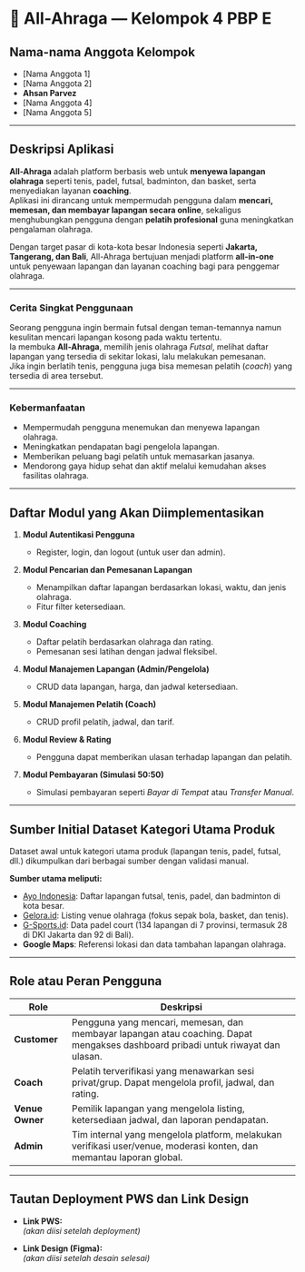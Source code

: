 # 🏀 All-Ahraga — Kelompok 4 PBP E

## Nama-nama Anggota Kelompok
- [Nama Anggota 1]  
- [Nama Anggota 2]  
- **Ahsan Parvez**  
- [Nama Anggota 4]  
- [Nama Anggota 5]

---

## Deskripsi Aplikasi

**All-Ahraga** adalah platform berbasis web untuk **menyewa lapangan olahraga** seperti tenis, padel, futsal, badminton, dan basket, serta menyediakan layanan **coaching**.  
Aplikasi ini dirancang untuk mempermudah pengguna dalam **mencari, memesan, dan membayar lapangan secara online**, sekaligus menghubungkan pengguna dengan **pelatih profesional** guna meningkatkan pengalaman olahraga.

Dengan target pasar di kota-kota besar Indonesia seperti **Jakarta, Tangerang, dan Bali**, All-Ahraga bertujuan menjadi platform **all-in-one** untuk penyewaan lapangan dan layanan coaching bagi para penggemar olahraga.

---

### Cerita Singkat Penggunaan

Seorang pengguna ingin bermain futsal dengan teman-temannya namun kesulitan mencari lapangan kosong pada waktu tertentu.  
Ia membuka **All-Ahraga**, memilih jenis olahraga *Futsal*, melihat daftar lapangan yang tersedia di sekitar lokasi, lalu melakukan pemesanan.  
Jika ingin berlatih tenis, pengguna juga bisa memesan pelatih (*coach*) yang tersedia di area tersebut.

---

### Kebermanfaatan
- Mempermudah pengguna menemukan dan menyewa lapangan olahraga.  
- Meningkatkan pendapatan bagi pengelola lapangan.  
- Memberikan peluang bagi pelatih untuk memasarkan jasanya.  
- Mendorong gaya hidup sehat dan aktif melalui kemudahan akses fasilitas olahraga.

---

## Daftar Modul yang Akan Diimplementasikan

1. **Modul Autentikasi Pengguna**  
   - Register, login, dan logout (untuk user dan admin).

2. **Modul Pencarian dan Pemesanan Lapangan**  
   - Menampilkan daftar lapangan berdasarkan lokasi, waktu, dan jenis olahraga.  
   - Fitur filter ketersediaan.

3. **Modul Coaching**  
   - Daftar pelatih berdasarkan olahraga dan rating.  
   - Pemesanan sesi latihan dengan jadwal fleksibel.

4. **Modul Manajemen Lapangan (Admin/Pengelola)**  
   - CRUD data lapangan, harga, dan jadwal ketersediaan.

5. **Modul Manajemen Pelatih (Coach)**  
   - CRUD profil pelatih, jadwal, dan tarif.

6. **Modul Review & Rating**  
   - Pengguna dapat memberikan ulasan terhadap lapangan dan pelatih.

7. **Modul Pembayaran (Simulasi 50:50)**  
   - Simulasi pembayaran seperti *Bayar di Tempat* atau *Transfer Manual*.

---

## Sumber Initial Dataset Kategori Utama Produk

Dataset awal untuk kategori utama produk (lapangan tenis, padel, futsal, dll.) dikumpulkan dari berbagai sumber dengan validasi manual.

**Sumber utama meliputi:**
- [Ayo Indonesia](https://ayo.co.id/venues): Daftar lapangan futsal, tenis, padel, dan badminton di kota besar.  
- [Gelora.id](https://gelora.id/venue): Listing venue olahraga (fokus sepak bola, basket, dan tenis).  
- [G-Sports.id](https://g-sports.id): Data padel court (134 lapangan di 7 provinsi, termasuk 28 di DKI Jakarta dan 92 di Bali).  
- **Google Maps**: Referensi lokasi dan data tambahan lapangan olahraga.

---

## Role atau Peran Pengguna

| Role | Deskripsi |
|------|------------|
| **Customer** | Pengguna yang mencari, memesan, dan membayar lapangan atau coaching. Dapat mengakses dashboard pribadi untuk riwayat dan ulasan. |
| **Coach** | Pelatih terverifikasi yang menawarkan sesi privat/grup. Dapat mengelola profil, jadwal, dan rating. |
| **Venue Owner** | Pemilik lapangan yang mengelola listing, ketersediaan jadwal, dan laporan pendapatan. |
| **Admin** | Tim internal yang mengelola platform, melakukan verifikasi user/venue, moderasi konten, dan memantau laporan global. |

---

## Tautan Deployment PWS dan Link Design
- **Link PWS:**  
  *(akan diisi setelah deployment)*  

- **Link Design (Figma):**  
  *(akan diisi setelah desain selesai)*
